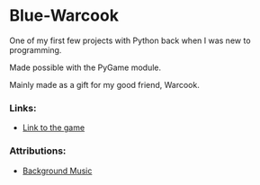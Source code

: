 # Blue-Warcook
One of my first few projects with Python back when I was new to programming.

Made possible with the PyGame module.

Mainly made as a gift for my good friend, Warcook.

### Links:
 - [Link to the game](https://dragonwf.itch.io/blue-warcook)
 
### Attributions:
- [Background Music](https://soundcloud.com/juhanijunkala/sets/retro-game-music-pack-loop)
